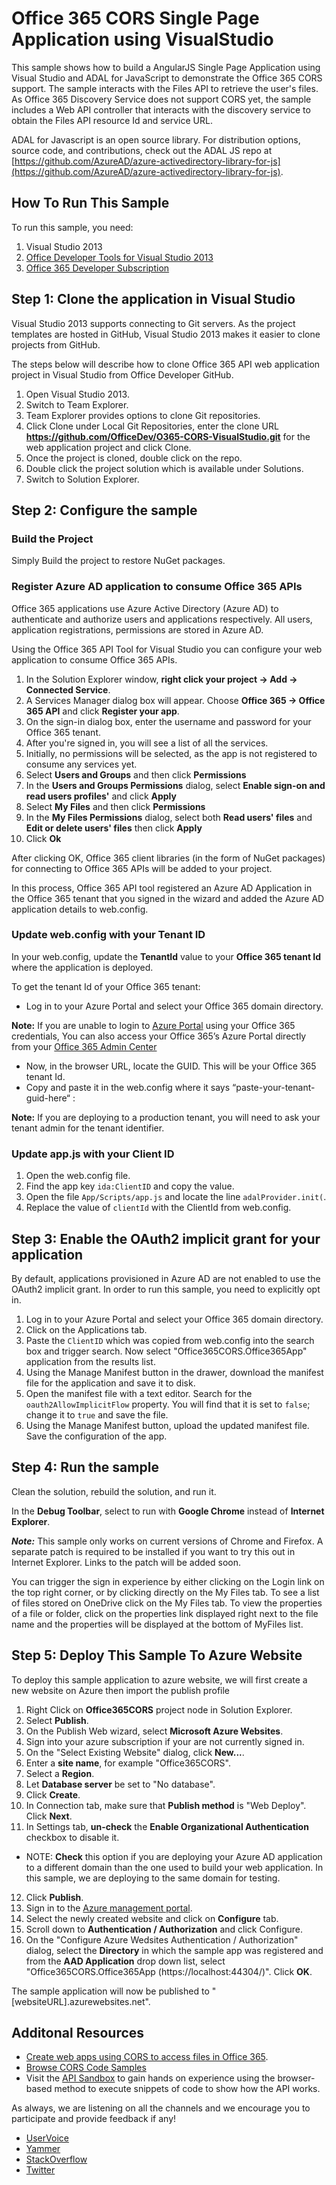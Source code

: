 # Office 365 CORS Single Page Application using VisualStudio
This sample shows how to build a AngularJS Single Page Application using Visual Studio and ADAL for JavaScript to demonstrate the Office 365 CORS support. The sample interacts with the Files API to retrieve the user's files. As Office 365 Discovery Service does not support CORS yet, the sample includes a Web API controller that interacts with the discovery service to obtain the Files API resource Id and service URL.

ADAL for Javascript is an open source library.  For distribution options, source code, and contributions, check out the ADAL JS repo at [https://github.com/AzureAD/azure-activedirectory-library-for-js](https://github.com/AzureAD/azure-activedirectory-library-for-js).

## How To Run This Sample
To run this sample, you need:

1. Visual Studio 2013
2. [Office Developer Tools for Visual Studio 2013](http://aka.ms/OfficeDevToolsForVS2013)
3. [Office 365 Developer Subscription](https://aka.ms/devprogramsignup)

## Step 1: Clone the application in Visual Studio
Visual Studio 2013 supports connecting to Git servers. As the project templates are hosted in GitHub, Visual Studio 2013 makes it easier to clone projects from GitHub.

The steps below will describe how to clone Office 365 API web application project in Visual Studio from Office Developer GitHub.

1. Open Visual Studio 2013.
2. Switch to Team Explorer.
3. Team Explorer provides options to clone Git repositories.
4. Click Clone under Local Git Repositories, enter the clone URL **https://github.com/OfficeDev/O365-CORS-VisualStudio.git** for the web application project and click Clone.
5. Once the project is cloned, double click on the repo.
6. Double click the project solution which is available under Solutions.
7. Switch to Solution Explorer.

## Step 2: Configure the sample

### Build the Project
Simply Build the project to restore NuGet packages.

### Register Azure AD application to consume Office 365 APIs
Office 365 applications use Azure Active Directory (Azure AD) to authenticate and authorize users and applications respectively. All users, application registrations, permissions are stored in Azure AD.

Using the Office 365 API Tool for Visual Studio you can configure your web application to consume Office 365 APIs.

1. In the Solution Explorer window, **right click your project -> Add -> Connected Service**.
2. A Services Manager dialog box will appear. Choose **Office 365 -> Office 365 API** and click **Register your app**.
3. On the sign-in dialog box, enter the username and password for your Office 365 tenant.
4. After you're signed in, you will see a list of all the services.
5. Initially, no permissions will be selected, as the app is not registered to consume any services yet.
6. Select **Users and Groups** and then click **Permissions**
7. In the **Users and Groups Permissions** dialog, select **Enable sign-on and read users profiles'** and click **Apply**
8. Select **My Files** and then click **Permissions**
9. In the **My Files Permissions** dialog, select both **Read users' files** and **Edit or delete users' files** then click **Apply**
10. Click **Ok**

After clicking OK, Office 365 client libraries (in the form of NuGet packages) for connecting to Office 365 APIs will be added to your project.

In this process, Office 365 API tool registered an Azure AD Application in the Office 365 tenant that you signed in the wizard and added the Azure AD application details to web.config.

### Update web.config with your Tenant ID
In your web.config, update the **TenantId** value to your **Office 365 tenant Id** where the application is deployed.

To get the tenant Id of your Office 365 tenant:
- Log in to your Azure Portal and select your Office 365 domain directory.

**Note:** If you are unable to login to [Azure Portal](https://manage.windowsazure.com) using your Office 365 credentials, You can also access your Office 365’s Azure Portal directly from your [Office 365 Admin Center](http://chakkaradeep.com/index.php/access-azure-active-directory-portal-from-your-office-365-subscription/)

- Now, in the browser URL, locate the GUID. This will be your Office 365 tenant Id.
- Copy and paste it in the web.config where it says “paste-your-tenant-guid-here“ : 
<add key=“ida:TenantId“ value=“paste-your-tenant-guid-here“ />

**Note:** If you are deploying to a production tenant, you will need to ask your tenant admin for the tenant identifier.

### Update app.js with your Client ID
1. Open the web.config file.
2. Find the app key `ida:ClientID` and copy the value.
3. Open the file `App/Scripts/app.js` and locate the line `adalProvider.init(`.
4. Replace the value of `clientId` with the ClientId from web.config.

## Step 3: Enable the OAuth2 implicit grant for your application
By default, applications provisioned in Azure AD are not enabled to use the OAuth2 implicit grant. In order to run this sample, you need to explicitly opt in.

1. Log in to your Azure Portal and select your Office 365 domain directory.
2. Click on the Applications tab.
3. Paste the `ClientID` which was copied from web.config into the search box and trigger search. Now select "Office365CORS.Office365App" application from the results list. 
4. Using the Manage Manifest button in the drawer, download the manifest file for the application and save it to disk.
5. Open the manifest file with a text editor. Search for the `oauth2AllowImplicitFlow` property. You will find that it is set to `false`; change it to `true` and save the file.
6. Using the Manage Manifest button, upload the updated manifest file. Save the configuration of the app.

## Step 4: Run the sample
Clean the solution, rebuild the solution, and run it.

In the **Debug Toolbar**, select to run with **Google Chrome** instead of **Internet Explorer**.

***Note:*** This sample only works on current versions of Chrome and Firefox. A separate patch is required to be installed if you want to try this out in Internet Explorer. Links to the patch will be added soon.

You can trigger the sign in experience by either clicking on the Login link on the top right corner, or by clicking directly on the My Files tab. To see a list of files stored on OneDrive click on the My Files tab. To view the properties of a file or folder, click on the properties link displayed right next to the file name and the properties will be displayed at the bottom of MyFiles list.

## Step 5: Deploy This Sample To Azure Website
To deploy this sample application to azure website, we will first create a new website on Azure then import the publish profile

1. Right Click on **Office365CORS** project node in Solution Explorer.
2. Select **Publish**.
3. On the Publish Web wizard, select **Microsoft Azure Websites**.
4. Sign into your azure subscription if your are not currently signed in.
5. On the "Select Existing Website" dialog, click **New...**.
6. Enter a **site name**, for example "Office365CORS".
7. Select a **Region**.
8. Let **Database server** be set to "No database".
9. Click **Create**.
10. In Connection tab, make sure that **Publish method** is "Web Deploy". Click **Next**.
11. In Settings tab, **un-check** the **Enable Organizational Authentication** checkbox to disable it.
 - NOTE: **Check** this option if you are deploying your Azure AD application to a different domain than the one used to build your web application. In this sample, we are deploying to the same domain for testing.
12. Click **Publish**.
13. Sign in to the [Azure management portal](https://manage.windowsazure.com).
14. Select the newly created website and click on **Configure** tab.
15. Scroll down to **Authentication / Authorization** and click Configure.
16. On the "Configure Azure Wedsites Authentication / Authorization" dialog, select the **Directory** in which the sample app was registered and from the **AAD Application** drop down list, select "Office365CORS.Office365App (https://localhost:44304/)". Click **OK**.

The sample application will now be published to "[websiteURL].azurewebsites.net".

## Additonal Resources

- [Create web apps using CORS to access files in Office 365](https://msdn.microsoft.com/en-us/office/office365/howto/create-web-apps-using-CORS-to-access-files-in-Office-365).
- [Browse CORS Code Samples](http://dev.office.com/code-samples?filters=AngularJS)
- Visit the [API Sandbox](https://apisandbox.msdn.microsoft.com/) to gain hands on experience using the browser-based method to execute snippets of code to show how the API works.

As always, we are listening on all the channels and we encourage you to participate and provide feedback if any!
- [UserVoice](http://aka.ms/OfficeDevFeedback)
- [Yammer](http://aka.ms/Office365DevApisYam)
- [StackOverflow](http://aka.ms/AskOffice365Dev)
- [Twitter](http://www.twitter.com/OfficeDev)
